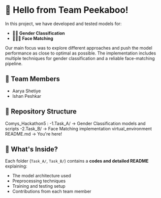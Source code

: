 # 👋 Hello from Team Peekaboo!

In this project, we have developed and tested models for:
- 🧑‍🦰 **Gender Classification**
- 🧑‍🤝‍🧑 **Face Matching**

Our main focus was to explore different approaches and push the model performance as close to optimal as possible. The implementation includes multiple techniques for gender classification and a reliable face-matching pipeline.


## 👥 Team Members

- Aarya Shetiye  
- Ishan Peshkar

## 📁 Repository Structure

Comys_Hackathon5 : -1.Task_A/ → Gender Classification models and scripts
                   -2.Task_B/ → Face Matching implementation
virtual_environment
README.md → You're here!


## 📘 What's Inside?

Each folder (`Task_A/`, `Task_B/`) contains a **codes and detailed README** explaining:
- The model architecture used
- Preprocessing techniques
- Training and testing setup
- Contributions from each team member
